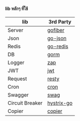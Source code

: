 #### lib หลักๆ ที่ใช้

| lib | 3rd Party |
| ---- | ---- | 
| Server | [gofiber](https://github.com/gofiber/fiber) |
| Json | [go-json](https://github.com/goccy/go-json)|
| Redis | [go-redis](https://github.com/redis/go-redis) |
| DB | [gorm](https://github.com/go-gorm/gorm) |
| Logger | [zap](https://github.com/uber-go/zap) |
| JWT | [jwt](https://github.com/golang-jwt/jwt) |
| Request | [resty](https://github.com/go-resty/resty) |
| Cron | [cron](https://github.com/robfig/cron) |
| Swagger | [swag](https://github.com/swaggo/swag) |
| Circuit Breaker | [hystrix-go](https://github.com/afex/hystrix-go) |
| Copier | [copier](https://github.com/jinzhu/copier) |
